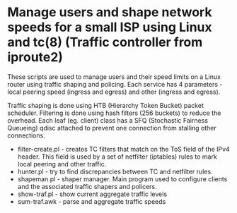# Manage users and shape network speeds for a small ISP using Linux and tc(8) (Traffic controller from iproute2)

These scripts are used to manage users and their speed limits on a Linux router using traffic shaping and policing. Each service has 4 parameters - local peering speed (ingress and egress) and other (ingress and egress).

Traffic shaping is done using HTB (Hierarchy Token Bucket) packet scheduler. Filtering is done using hash filters (256 buckets) to reduce the overhead. Each leaf (eg. client) class has a SFQ (Stochastic Fairness Queueing) qdisc attached to prevent one connection from stalling other connections.

* filter-create.pl - creates TC filters that match on the ToS field of the IPv4 header. This field is used by a set of netfilter (iptables) rules to mark local peering and other traffic.
* hunter.pl - try to find discrepancies between TC and netfilter rules. 
* shapeman.pl - shaper manager. Main program used to configure clients and the associated traffic shapers and policers.
* show-traf.pl - show current aggregate traffic levels
* sum-traf.awk - parse and aggregate traffic speeds
